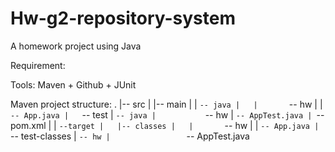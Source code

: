 Hw-g2-repository-system
=======================

A homework project using Java

Requirement:

Tools: Maven + Github + JUnit

Maven project structure:
.
 |-- src
 |   |-- main
 |   |   `-- java
 |   |       `-- hw
 |   |             `-- App.java
 |   `-- test
 |       `-- java
 |           `-- hw
 |                 `-- AppTest.java
 | `-- pom.xml
 |
 | `--target
 |   |-- classes
 |   |       `-- hw
 |   |             `-- App.java
 |   `-- test-classes
 |           `-- hw
 |                 `-- AppTest.java

